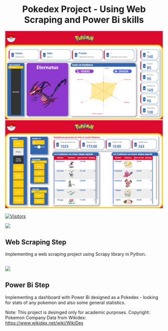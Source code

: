 <h1 align="center">
  Pokedex Project - Using Web Scraping and Power Bi skills
</h1>

<div>
  <img src="https://github.com/CarlosHIngeGeek/PersonalWebPage/blob/master/imagenes/Pokedex_Dashboard_2.PNG">
  <img src="https://github.com/CarlosHIngeGeek/PersonalWebPage/blob/master/imagenes/Pokedex_Dashboard.PNG">
</div>

[![Visitors](https://api.visitorbadge.io/api/visitors?path=https%3A%2F%2Fgithub.com%2FCarlosHIngeGeek%2FPokedex_Project&countColor=%23263759)](https://visitorbadge.io/status?path=https%3A%2F%2Fgithub.com%2FCarlosHIngeGeek%2FPokedex_Project)

<img src="https://scrapy.org/img/scrapylogo.png">
<h2>Web Scraping Step</h2>
Implementing a web scraping project using Scrapy library in Python.

<h2></h2>

<img src="https://seeklogo.com/images/P/power-bi-microsoft-logo-E4FC8DE4A9-seeklogo.com.png">
<h2>Power Bi Step</h2>
Implementing a dashboard with Power Bi designed as a Pokedex - looking for stats of any pokemon and also some general statistics.

Note: This project is desinged only for academic purposes.
      Copyright: Pokemon Company
      Data from Wikidex: https://www.wikidex.net/wiki/WikiDex
